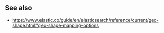 ## See also

* https://www.elastic.co/guide/en/elasticsearch/reference/current/geo-shape.html#geo-shape-mapping-options